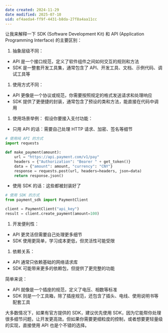 ```yaml
---
date created: 2024-11-29
date modified: 2025-07-10
uid: ef4aeda4-ff9f-4431-b8da-27f8a4aa11cc
---
```


让我来解释一下 SDK (Software Development Kit) 和 API (Application Programming Interface) 的主要区别：

1. 抽象层级不同：
- API 是一个接口规范，定义了软件组件之间如何交互的规则和方法
- SDK 是一整套开发工具集，通常包含了 API、开发工具、文档、示例代码、调试工具等

1. 使用方式不同：
- API 更像是一个协议或规范，你需要按照规定的格式发送请求和处理响应
- SDK 提供了更便捷的封装，通常包含了预设的类和方法，能直接在代码中调用

1. 使用场景举例：
假设你要接入支付功能：
- 只用 API 的话：需要自己处理 HTTP 请求、加密、签名等细节

```python
# 使用纯 API 的方式
import requests

def make_payment(amount):
    url = "https://api.payment.com/v1/pay"
    headers = {"Authorization": "Bearer " + get_token()}
    data = {"amount": amount, "currency": "CNY"}
    response = requests.post(url, headers=headers, json=data)
    return response.json()
```

- 使用 SDK 的话：这些都被封装好了

```python
# 使用 SDK 的方式
from payment_sdk import PaymentClient

client = PaymentClient("api_key")
result = client.create_payment(amount=100)
```

1. 开发便利性：
- API 更灵活但需要自己处理更多细节
- SDK 使用更简单，学习成本更低，但灵活性可能受限

1. 依赖关系：
- API 通常只依赖基础的网络请求库
- SDK 可能带来更多的依赖包，但提供了更完整的功能

简单来说：

- API 就像是一个插座的规范，定义了电压、相数等标准
- SDK 则是一个工具箱，除了插座规范，还包含了插头、电线、使用说明书等配套工具

大多数情况下，如果有官方提供的 SDK，建议优先使用 SDK，因为它能帮你处理很多细节问题，让开发更高效。但如果你需要更细粒度的控制，或者想要更轻量级的实现，直接使用 API 也是个不错的选择。
